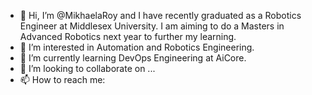- 👋 Hi, I’m @MikhaelaRoy and I have recently graduated as a Robotics Engineer at Middlesex University. I am aiming to do a Masters in Advanced Robotics next year to further my learning. 
- 👀 I’m interested in Automation and Robotics Engineering. 
- 🌱 I’m currently learning DevOps Engineering at AiCore. 
- 💞️ I’m looking to collaborate on ...
- 📫 How to reach me:
  

<!---
MikhaelaRoy/MikhaelaRoy is a ✨ special ✨ repository because its `README.md` (this file) appears on your GitHub profile.
You can click the Preview link to take a look at your changes.
--->
